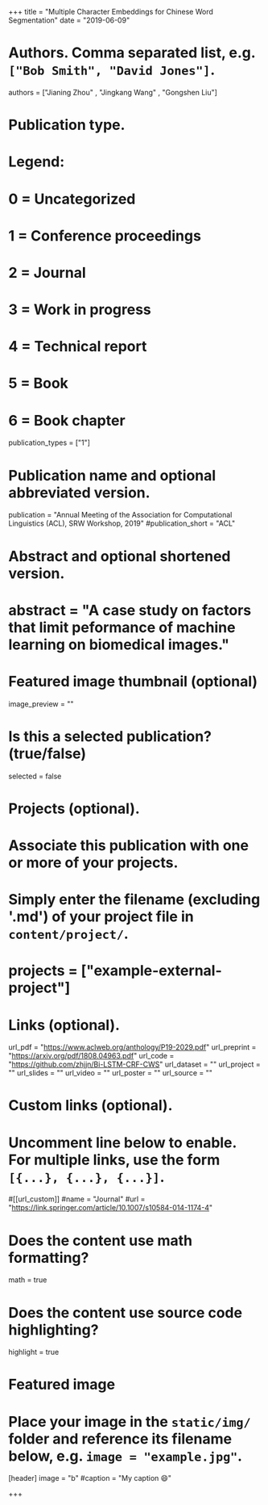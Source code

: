 +++
title = "Multiple Character Embeddings for Chinese Word Segmentation"
date = "2019-06-09"

# Authors. Comma separated list, e.g. `["Bob Smith", "David Jones"]`.

authors = ["Jianing Zhou" , "Jingkang Wang" , "Gongshen Liu"]

# Publication type.
# Legend:
# 0 = Uncategorized
# 1 = Conference proceedings
# 2 = Journal
# 3 = Work in progress
# 4 = Technical report
# 5 = Book
# 6 = Book chapter
publication_types = ["1"]

# Publication name and optional abbreviated version.
publication = "Annual Meeting of the Association for Computational Linguistics (ACL), SRW Workshop, 2019"
#publication_short = "ACL"

# Abstract and optional shortened version.
# abstract = "A case study on factors that limit peformance of machine learning on biomedical images."

# Featured image thumbnail (optional)
image_preview = ""

# Is this a selected publication? (true/false)
selected = false

# Projects (optional).
#   Associate this publication with one or more of your projects.
#   Simply enter the filename (excluding '.md') of your project file in `content/project/`.
# projects = ["example-external-project"]

# Links (optional).
url_pdf = "https://www.aclweb.org/anthology/P19-2029.pdf"
url_preprint = "https://arxiv.org/pdf/1808.04963.pdf"
url_code = "https://github.com/zhjjn/Bi-LSTM-CRF-CWS"
url_dataset = ""
url_project = ""
url_slides = ""
url_video = ""
url_poster = ""
url_source = ""

# Custom links (optional).
#   Uncomment line below to enable. For multiple links, use the form `[{...}, {...}, {...}]`.
#[[url_custom]]
#name = "Journal"
#url = "https://link.springer.com/article/10.1007/s10584-014-1174-4"

# Does the content use math formatting?
math = true

# Does the content use source code highlighting?
highlight = true
  
# Featured image
# Place your image in the `static/img/` folder and reference its filename below, e.g. `image = "example.jpg"`.
[header]
image = "b"
#caption = "My caption :smile:"

+++

